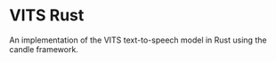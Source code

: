 # VITS Rust 

An implementation of the VITS text-to-speech model in Rust using the candle framework.  